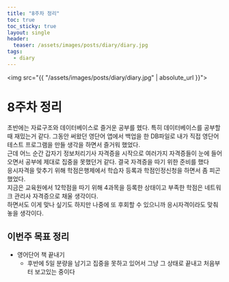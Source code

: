 ```yaml
---
title: "8주차 정리"
toc: true
toc_sticky: true
layout: single
header:
  teaser: /assets/images/posts/diary/diary.jpg
tags:
  - diary 
---
```


<img src="{{ "/assets/images/posts/diary/diary.jpg" | absolute_url }}">
# 8주차 정리
초반에는 자료구조와 데이터베이스로 즐거운 공부를 헸다. 특히 데이터베이스를 공부할 때 재밌는거 같다. 그동안 써왔던 영단어 앱에서 백업을 한 DB파일로 내가 직접 영단어 테스트 프로그램을 만들 생각을 하면서 즐거워 했었다. <br>
근데 어느 순간 갑자기 정보처리기사 자격증을 시작으로 여러가지 자격증들이 눈에 들어오면서 공부에 제대로 집중을 못했던거 같다. 결국 자격증을 따기 위한 준비를 했다<br>
응시자격을 맞추기 위해 학점은행제에서 학습자 등록과 학점인정신청을 하면서 좀 피곤했었다. <br>
지금은 교육원에서 12학점을 따기 위해 4과목을 등록한 상태이고 부족한 학점은 네트워크 관리사 자격증으로 채울 생각이다. <br>
하면서도 이게 맞나 싶기도 하지만 나중에 또 후회할 수 있으니까 응시자격이라도 맞춰놓을 생각이다.

## 이번주 목표 정리
- 영어단어 책 끝내기
	- 후반에 5일 분량을 남기고 집중을 못하고 있어서 그냥 그 상태로 끝내고 처음부터 보고있는 중이다
